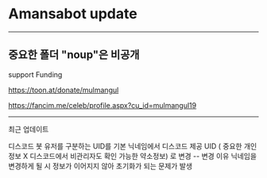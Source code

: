 # Amansabot update

-----

중요한 폴더 "noup"은 비공개
-----
support Funding

https://toon.at/donate/mulmangul

https://fancim.me/celeb/profile.aspx?cu_id=mulmangul19

-----
최근 업데이트

디스코드 봇
유저를 구분하는 UID를 기본 닉네임에서 디스코드 제공 UID ( 중요한 개인정보 X 디스코드에서 비관리자도 확인 가능한 약소정보) 로 변경
 -- 변경 이유
   닉네임을 변경하게 될 시 정보가 이어지지 않아 초기화가 되는 문제가 발생